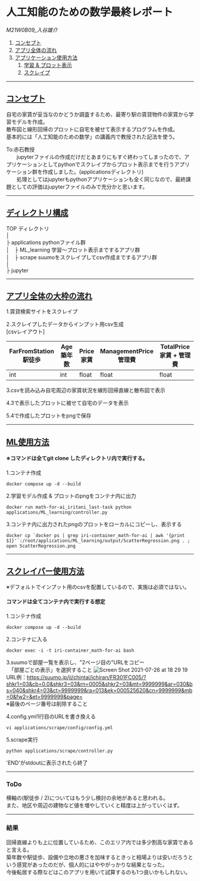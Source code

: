 # 人工知能のための数学最終レポート

*M21W0B09_入谷雄介*

1. [コンセプト](#concept)
1. [アプリ全体の流れ](#flow)
1. [アプリケーション使用方法](#ml_howto)
    1. [学習 & プロット表示](#ml_howto)
    1. [スクレイプ](#scrape_howto)


***
<a id="concept"></a>
## <u>コンセプト</u>
自宅の家賃が妥当なのかどうか調査するため、最寄り駅の賃貸物件の家賃から学習モデルを作成。<br>
散布図と線形回帰のプロットに自宅を被せて表示するプログラムを作成。<br>
基本的には「人工知能のための数学」の講義内で教授された記法を使う。<br>

To:赤石教授<br>
　　jupyterファイルの作成だけだとあまりにもすぐ終わってしまったので、アプリケーションとしてpythonでスクレイプからプロット表示までを行うアプリケーション群を作成しました。(applicationsディレクトリ)<br> 
　　処理としてはjupyterもpythonアプリケーションも全く同じなので、最終課題としての評価はjupyterファイルのみで充分かと思います。

***
## <u>ディレクトリ構成</u>
TOP ディレクトリ<br>
│<br>
├ applications   pythonファイル群<br>
│　├ ML_learning  学習〜プロット表示までするアプリ群<br>
│　├ scrape   suumoをスクレイプしてcsv作成までするアプリ群<br>
│<br>
├ jupyter <br>


***
<a id="flow"></a>
## <u>アプリ全体の大枠の流れ</u>

1.賃貸検索サイトをスクレイプ

2.スクレイプしたデータからインプット用csv生成<br>
[csvレイアウト]

|  FarFromStation<br>駅徒歩  |  Age<br>築年数    |  Price<br>家賃  |  ManagementPrice<br>管理費  | TotalPrice<br>家賃 + 管理費 |
| ---- | ---- | ---- | ---- | ---- |
|  int  |  int  |  float  |  float  | float  |

3.csvを読み込み自宅周辺の家賃状況を線形回帰直線と散布図で表示

4.3で表示したプロットに被せて自宅のデータを表示

5.4で作成したプロットをpngで保存

***
<a id="ml_howto"></a>
## <u>ML使用方法</u>
#### ※コマンドは全てgit clone したディレクトリ内で実行する。

1.コンテナ作成<br>
```
docker compose up -d --build
```

2.学習モデル作成 & プロットのpngをコンテナ内に出力
```
docker run math-for-ai_iritani_last-task python applications/ML_learning/controller.py
```

3.コンテナ内に出力されたpngのプロットをローカルにコピーし、表示する
```
docker cp `docker ps | grep iri-container_math-for-ai | awk '{print $1}'`:/root/applications/ML_learning/output/ScatterRegression.png . ; open ScatterRegression.png
```

***
<a id="scrape_howto"></a>
## <u>スクレイパー使用方法</u>
※デフォルトでインプット用のcsvを配置しているので、実施は必須ではない。
#### コマンドは全てコンテナ内で実行する想定

1.コンテナ作成<br>
```
docker compose up -d --build
```

2.コンテナに入る
```
docker exec -i -t iri-container_math-for-ai bash
```

3.suumoで部屋一覧を表示し、"2ページ目の"URLをコピー<br>
　「部屋ごとの表示」を選択すること
![Screen Shot 2021-07-26 at 18 29 19](https://user-images.githubusercontent.com/74131902/126967112-9b4a5212-be44-4950-a0e8-eb7528dadf62.png)
URL例：https://suumo.jp/jj/chintai/ichiran/FR301FC005/?shkr1=03&cb=0.0&shkr3=03&rn=0005&shkr2=03&mt=9999999&ar=030&bs=040&shkr4=03&ct=9999999&ra=013&ek=000525620&cn=9999999&mb=0&fw2=&et=9999999&page=
<br>※最後のページ番号は削除すること

4.config.yml1行目のURLを書き換える
```
vi applications/scrape/config/config.yml
```

5.scrape実行
```
python applications/scrape/controller.py
```

'END'がstdoutに表示されたら終了


***
### ToDo
横軸の(駅徒歩 / 2)についてはもう少し検討の余地があると思われる。<br>
また、地区や周辺の建物など値を増やしていくと精度は上がっていくはず。

***
### 結果
回帰直線よりも上に位置しているため、このエリア内では多少割高な家賃であると言える。<br>
築年数や駅徒歩、設備や立地の悪さを加味するときっと相場よりは安いだろうという感覚があったのだが、個人的にはややがっかりな結果となった。<br>
今後転居する際などはこのアプリを用いて試算するのも1つ良いかもしれない。
